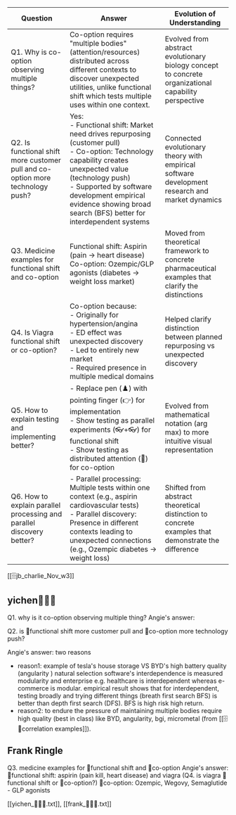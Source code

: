 
| Question | Answer | Evolution of Understanding |
|----------|---------|--------------------------|
| Q1. Why is co-option observing multiple things? | Co-option requires "multiple bodies" (attention/resources) distributed across different contexts to discover unexpected utilities, unlike functional shift which tests multiple uses within one context. | Evolved from abstract evolutionary biology concept to concrete organizational capability perspective |
| Q2. Is functional shift more customer pull and co-option more technology push? | Yes: <br>- Functional shift: Market need drives repurposing (customer pull)<br>- Co-option: Technology capability creates unexpected value (technology push)<br>- Supported by software development empirical evidence showing broad search (BFS) better for interdependent systems | Connected evolutionary theory with empirical software development research and market dynamics |
| Q3. Medicine examples for functional shift and co-option | Functional shift: Aspirin (pain → heart disease)<br>Co-option: Ozempic/GLP agonists (diabetes → weight loss market) | Moved from theoretical framework to concrete pharmaceutical examples that clarify the distinctions |
| Q4. Is Viagra functional shift or co-option? | Co-option because:<br>- Originally for hypertension/angina<br>- ED effect was unexpected discovery<br>- Led to entirely new market<br>- Required presence in multiple medical domains | Helped clarify distinction between planned repurposing vs unexpected discovery |
| Q5. How to explain testing and implementing better? | - Replace pen (♟️) with pointing finger (👉) for implementation<br>- Show testing as parallel experiments (👓+👓) for functional shift<br>- Show testing as distributed attention (👀) for co-option | Evolved from mathematical notation (arg max) to more intuitive visual representation |
| Q6. How to explain parallel processing and parallel discovery better? | - Parallel processing: Multiple tests within one context (e.g., aspirin cardiovascular tests)<br>- Parallel discovery: Presence in different contexts leading to unexpected connections (e.g., Ozempic diabetes → weight loss) | Shifted from abstract theoretical distinction to concrete examples that demonstrate the difference |

[[🗄️jb_charlie_Nov_w3]]
## yichen🌱🦅🐠
Q1. why is it co-option observing multiple thing?
Angie's answer: 

Q2. is 🦅functional shift more customer pull and 🐠co-option more technology push? 

Angie's answer: two reasons
- reason1: example of tesla's house storage VS BYD's high battery quality (angularity ) natural selection
software's interdependence is measured modularity and enterprise e.g. healthcare is interdependent whereas e-commerce is modular. empirical result shows that for interdependent, testing broadly and trying different things (breath first search BFS) is better than depth first search (DFS). BFS is high risk high return.
- reason2: to endure the pressure of maintaining multiple bodies require high quality (best in class) like BYD, 
angularity, bgi, micrometal  (from [[🗄️ 🧩correlation examples]]).
## Frank Ringle

Q3. medicine examples for 🦅functional shift and 🐠co-option
Angie's answer: 
🦅functional shift: aspirin (pain kill, heart disease) and viagra (Q4. is viagra 🦅functional shift or 🐠co-option?)
🐠co-option: Ozempic, Wegovy, Semaglutide - GLP agonists


[[yichen_🌱🦅🐠.txt]], [[frank_🌱🦅🐠.txt]]

